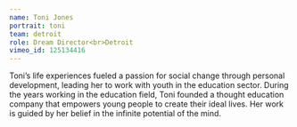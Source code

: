 ```yaml
---
name: Toni Jones
portrait: toni
team: detroit
role: Dream Director<br>Detroit
vimeo_id: 125134416
---
```

Toni’s life experiences fueled a passion for social change through personal development, leading her to work with youth in the education sector. During the years working in the education field, Toni founded a thought education company that empowers young people to create their ideal lives. Her work is guided by her belief in the infinite potential of the mind.